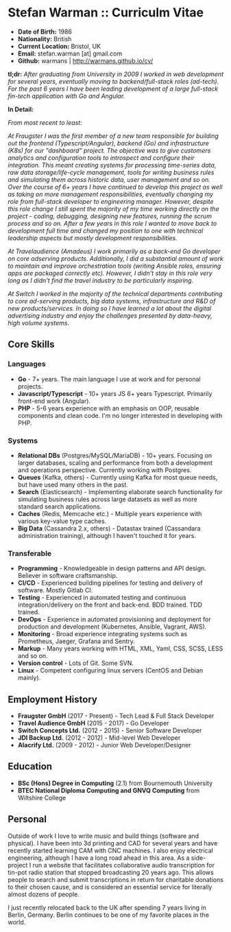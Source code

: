 Stefan Warman :: Curriculm Vitae
=====================================

* **Date of Birth:** 1986
* **Nationality:** British
* **Current Location:** Bristol, UK
* **Email:** stefan.warman [at] gmail.com
* **Github:** warmans | http://warmans.github.io/cv/

**tl;dr:** *After graduating from University in 2009 I worked in web development for several years, eventually moving to backend/full-stack roles (ad-tech). For the past
6 years I have been leading development of a large full-stack fin-tech application with Go and Angular.*

**In Detail:**

*From most recent to least:* 

*At Fraugster I was the first member of a new team responsible for building out the frontend (Typescript/Angular), backend (Go) and
infrastructure (K8s) for our "dashboard" project. The objective was to give customers analytics and configuration tools to introspect 
and configure their integration.
This meant creating systems for processing time-series data, raw data storage/life-cycle management, tools for writing business rules
and simulating them across historic data, user management and so on.*
*Over the course of 6+ years I have continued to develop this project as well as taking on more management responsibilities,
eventually changing my role from full-stack developer to engineering manager. However, despite this role change
I still spent the majority of my time working directly on the project - coding, debugging, designing new features, running the 
scrum process and so on. After a few years in this role I wanted to move back to development full
time and changed my position to one with technical leadership aspects but mostly development responsibilities.*

*At Travelaudience (Amadeus) I work primarily as a back-end Go developer on core adserving products. Additionally, I did a
substantial amount of work to maintain and improve orchestration tools (writing Ansible roles, ensuring apps are
packaged correctly etc). However, I didn't stay in this role very long as I didn't find the travel industry to 
be particularly inspiring.*

*At Switch I worked in the majority of the technical departments contributing to core ad-serving products,
big data systems, infrastructure and R&D of new products/services. In doing so I have learned a lot about
the digital advertising industry and enjoy the challenges presented by data-heavy, high volume systems.*

## Core Skills

### Languages

* **Go** - 7+ years. The main language I use at work and for personal projects.
* **Javascript/Typescript** - 10+ years JS 6+ years Typescript. Primarily front-end work (Angular).
* **PHP** - 5-6 years experience with an emphasis on OOP, reusable components and clean code. I'm no longer interested in developing with PHP.

### Systems

* **Relational DBs** (Postgres/MySQL/MariaDB) - 10+ years. Focusing on larger databases, scaling and performance from both a development and operations perspective. Currently working with Postgres.
* **Queues** (Kafka, others) - Currently using Kafka for most queue needs, but have used many others in the past.
* **Search** (Elasticsearch) - Implementing elaborate search functionality for simulating business rules across large datasets as well as more standard search applications.
* **Caches** (Redis, Memcache etc.) - Multiple years experience with various key-value type caches.
* **Big Data** (Cassandra 2.x, others) - Datastax trained (Cassandara administration training), although I haven't touched it for years.

### Transferable

* **Programming** - Knowledgeable in design patterns and API design. Believer in software craftsmanship.
* **CI/CD** - Experienced building pipelines for testing and delivery of software. Mostly Gitlab CI.
* **Testing** - Experienced in automated testing and continuous integration/delivery on the front and back-end. BDD trained. TDD trained.
* **DevOps** - Experience in automated provisioning and deployment for production and development (Kubernetes, Ansible, Vagrant, AWS).
* **Monitoring** - Broad experience integrating systems such as Prometheus, Jaeger, Grafana and Sentry.
* **Markup** - Many years working with HTML, XML, Yaml, CSS, SCSS, LESS and so on.
* **Version control** - Lots of Git. Some SVN.
* **Linux** - Competent configuring linux servers (CentOS and Debian mainly).

## Employment History

* **Fraugster GmbH** (2017 - Present) - Tech Lead & Full Stack Developer
* **Travel Audience GmbH** (2015 - 2017) - Go Developer 
* **Switch Concepts Ltd.** (2012 - 2015) - Senior Software Developer
* **JDI Backup Ltd.** (2012 - 2012) - Mid-level Web Developer
* **Alacrify Ltd.** (2009 - 2012)  - Junior Web Developer/Designer

## Education

* **BSc (Hons) Degree in Computing** (2.1) from Bournemouth University
* **BTEC National Diploma Computing and GNVQ Computing** from Wiltshire College

## Personal

Outside of work I love to write music and build things (software and physical). I have been into 3d printing and CAD for several years
and have recently started learning CAM with CNC machines. I also enjoy electrical engineering, although I have a long road ahead in this
area. As a side-project I run a website that facilitates collaborative audio transcription for tin-pot radio station that stopped broadcasting 20 years ago.
This allows people to search and submit transcriptions in return for charitable donations to their chosen cause, and is considered an essential service 
for literally almost dozens of people.

I just recently relocated back to the UK after spending 7 years living in Berlin, Germany. Berlin continues to be
one of my favorite places in the world.